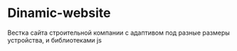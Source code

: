 # Dinamic-website
Вестка сайта строительной компании с адаптивом под разные размеры устройства, и библиотеками js
